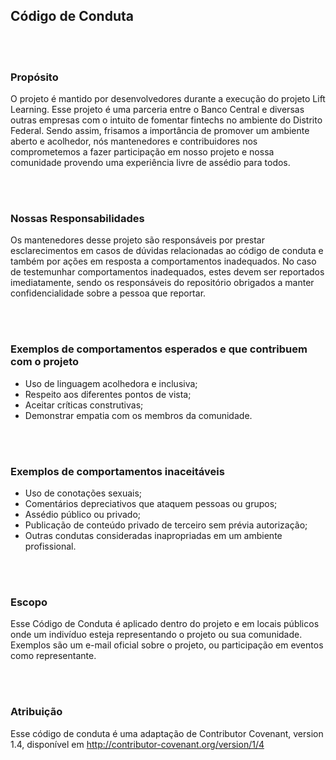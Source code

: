 ## Código de Conduta

<br/>
<br/>

### Propósito
O projeto é mantido por desenvolvedores durante a execução do projeto Lift
Learning. Esse projeto é uma parceria entre o Banco Central e diversas outras
empresas com o intuito de fomentar fintechs no ambiente do Distrito Federal. Sendo
assim, frisamos a importância de promover um ambiente aberto e acolhedor, nós
mantenedores e contribuidores nos comprometemos a fazer participação em nosso
projeto e nossa comunidade provendo uma experiência livre de assédio para todos.

<br/>
<br/>

### Nossas Responsabilidades
Os mantenedores desse projeto são responsáveis por prestar esclarecimentos em
casos de dúvidas relacionadas ao código de conduta e também por ações em
resposta a comportamentos inadequados. No caso de testemunhar comportamentos
inadequados, estes devem ser reportados imediatamente, sendo os responsáveis
do repositório obrigados a manter confidencialidade sobre a pessoa que reportar.

<br/>
<br/>

### Exemplos de comportamentos esperados e que contribuem com o projeto

- Uso de linguagem acolhedora e inclusiva;
- Respeito aos diferentes pontos de vista;
- Aceitar críticas construtivas;
- Demonstrar empatia com os membros da comunidade.

<br/>
<br/>

### Exemplos de comportamentos inaceitáveis
- Uso de conotações sexuais;
- Comentários depreciativos que ataquem pessoas ou grupos;
- Assédio público ou privado;
- Publicação de conteúdo privado de terceiro sem prévia autorização;
- Outras condutas consideradas inapropriadas em um ambiente profissional.

<br/>
<br/>

### Escopo
Esse Código de Conduta é aplicado dentro do projeto e em locais públicos onde um
indivíduo esteja representando o projeto ou sua comunidade. Exemplos são um
e-mail oficial sobre o projeto, ou participação em eventos como representante.

<br/>
<br/>

### Atribuição
Esse código de conduta é uma adaptação de Contributor Covenant, version 1.4,
disponível em http://contributor-covenant.org/version/1/4